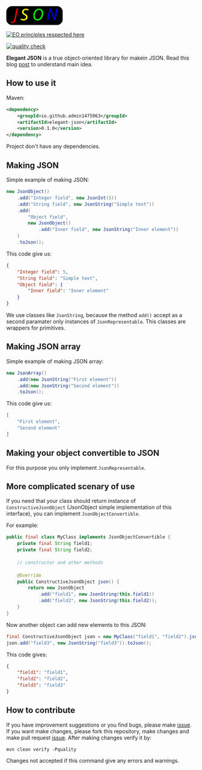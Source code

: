 <img src="logo.svg" width="150px" height="50px">

[![EO principles respected here](https://www.elegantobjects.org/badge.svg)](https://www.elegantobjects.org)

[![quality check](https://github.com/admin1475963/alpha-exam/actions/workflows/check.yml/badge.svg)](https://github.com/admin1475963/alpha-exam/actions/workflows/check.yml)

**Elegant JSON** is a true object-oriented library for makein JSON.
Read this blog [post](https://www.yegor256.com/2016/04/05/printers-instead-of-getters.html)
to understand main idea.

## How to use it

Maven:
```xml
<dependency>
    <groupId>io.github.admin1475963</groupId>
    <artifactId>elegant-json</artifactId>
    <version>0.1.0</version>
</dependency>
```

Project don't have any dependencies.

## Making JSON

Simple example of making JSON:
```java
new JsonObject()
    .add("Integer field", new JsonInt(5))
    .add("String field", new JsonString("Simple text"))
    .add(
        "Object field", 
        new JsonObject()
            .add("Inner field", new JsonString("Inner element"))
    )
    .toJson();
```

This code give us:
```json
{
    "Integer field": 5,
    "String field": "Simple text",
    "Object field": {
        "Inner field": "Inner element"
    }
}
```

We use classes like `JsonString`, because the method `add()` accept 
as a second paramater only instances of `JsonRepresentable`.
This classes are wrappers for primitives.

## Making JSON array

Simple example of making JSON array:
```java
new JsonArray()
    .add(new JsonString("First element"))
    .add(new JsonString("Second element"))
    .toJson();
```

This code give us:
```json
[
    "First element",
    "Second element"
]
```

## Making your object convertible to JSON

For this purpose you only implement `JsonRepresentable`.

## More complicated scenary of use

If you need that your class should return instance of `ConstructiveJsonObject`
(JsonObject simple implementation of this interface), you can implement
`JsonObjectConvertible`.

For example:
```java
public final class MyClass implements JsonObjectConvertible {
    private final String field1;
    private final String field2;
    
    // constructor and other methods
    
    @Override
    public ConstructiveJsonObject json() {
        return new JsonObject
            .add("field1", new JsonString(this.field1))
            .add("field2", new JsonString(this.field2));
    }
}
```

Now another object can add new elements to this JSON:
```java
final ConstructiveJsonObject json = new MyClass("field1", "field2").json();
json.add("field3", new JsonString("field3")).toJson();
```

This code gives:
```json
{
    "field1": "field1",
    "field2": "field2",
    "field3": "field3"
}
```

## How to contribute

If you have improvement suggestions or you find bugs, please make [issue](https://github.com/admin1475963/elegant-json/issues).
If you want make changes, please fork this repository, make changes and make pull request [issue](https://github.com/admin1475963/elegant-json/pulls).
After making changes verify it by:
```
mvn clean verify -Pquality
```

Changes not accepted if this command give any errors and warnings.
